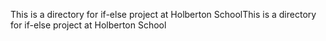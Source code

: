 This is a directory for if-else project at Holberton SchoolThis is a directory for if-else project at Holberton School

